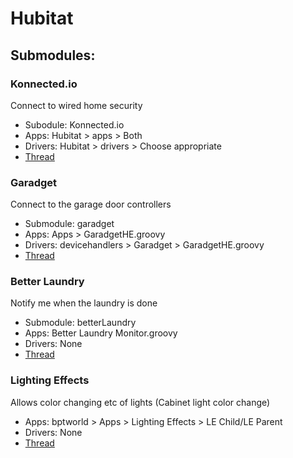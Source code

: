 # Hubitat


## Submodules:
### Konnected.io
Connect to wired home security
- Subodule: Konnected.io
- Apps: Hubitat > apps > Both
- Drivers: Hubitat > drivers > Choose appropriate
- [Thread](https://community.hubitat.com/t/konnected-alarm-panel-wired-alarm-system-integration/3608)
### Garadget
Connect to the garage door controllers
- Submodule: garadget
- Apps: Apps > GaradgetHE.groovy
- Drivers: devicehandlers > Garadget > GaradgetHE.groovy
- [Thread](https://community.hubitat.com/t/garadget-support/1560/18)
### Better Laundry
Notify me when the laundry is done
- Submodule: betterLaundry
- Apps: Better Laundry Monitor.groovy
- Drivers: None
- [Thread](https://community.hubitat.com/t/better-laundry-monitor-port-update/3109)

### Lighting Effects
Allows color changing etc of lights (Cabinet light color change)
- Apps: bptworld > Apps > Lighting Effects > LE Child/LE Parent
- Drivers: None 
- [Thread](https://github.com/bptworld/Hubitat/)

